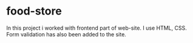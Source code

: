 # food-store
In this project i worked with frontend part of web-site.
I use HTML, CSS.
Form validation has also been added to the site.
